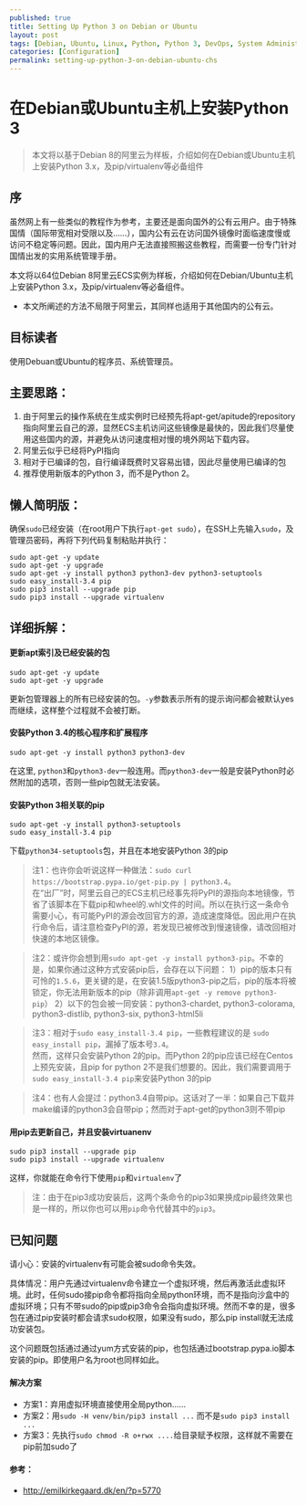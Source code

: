 ```yaml
---
published: true
title: Setting Up Python 3 on Debian or Ubuntu
layout: post
tags: [Debian, Ubuntu, Linux, Python, Python 3, DevOps, System Administration, 阿里云, 系统管理]
categories: [Configuration]
permalink: setting-up-python-3-on-debian-ubuntu-chs
---
```

# 在Debian或Ubuntu主机上安装Python 3

> 本文将以基于Debian 8的阿里云为样板，介绍如何在Debian或Ubuntu主机上安装Python 3.x，及pip/virtualenv等必备组件

## 序

虽然网上有一些类似的教程作为参考，主要还是面向国外的公有云用户。由于特殊国情（国际带宽相对受限以及……），国内公有云在访问国外镜像时面临速度慢或访问不稳定等问题。因此，国内用户无法直接照搬这些教程，而需要一份专门针对国情出发的实用系统管理手册。

本文将以64位Debian 8阿里云ECS实例为样板，介绍如何在Debian/Ubuntu主机上安装Python 3.x，及pip/virtualenv等必备组件。
* 本文所阐述的方法不局限于阿里云，其同样也适用于其他国内的公有云。

## 目标读者

使用Debuan或Ubuntu的程序员、系统管理员。

## 主要思路：
1. 由于阿里云的操作系统在生成实例时已经预先将apt-get/apitude的repository指向阿里云自己的源，显然ECS主机访问这些镜像是最快的，因此我们尽量使用这些国内的源，并避免从访问速度相对慢的境外网站下载内容。
2. 阿里云似乎已经将PyPI指向
3. 相对于已编译的包，自行编译既费时又容易出错，因此尽量使用已编译的包
4. 推荐使用新版本的Python 3，而不是Python 2。

## 懒人简明版：

确保`sudo`已经安装（在root用户下执行`apt-get sudo`），在SSH上先输入`sudo`，及管理员密码，再将下列代码复制粘贴并执行：

    sudo apt-get -y update
    sudo apt-get -y upgrade
    sudo apt-get -y install python3 python3-dev python3-setuptools
    sudo easy_install-3.4 pip
    sudo pip3 install --upgrade pip
    sudo pip3 install --upgrade virtualenv


## 详细拆解：

#### 更新apt索引及已经安装的包

    sudo apt-get -y update
    sudo apt-get -y upgrade

更新包管理器上的所有已经安装的包。`-y`参数表示所有的提示询问都会被默认yes而继续，这样整个过程就不会被打断。

#### 安装Python 3.4的核心程序和扩展程序

    sudo apt-get -y install python3 python3-dev

在这里, `python3`和`python3-dev`一般连用。而`python3-dev`一般是安装Python时必然附加的选项，否则一些pip包就无法安装。


#### 安装Python 3相关联的pip

    sudo apt-get -y install python3-setuptools
    sudo easy_install-3.4 pip

下载`python34-setuptools`包，并且在本地安装Python 3的pip    
    
> 注1：也许你会听说这样一种做法：`sudo curl https://bootstrap.pypa.io/get-pip.py | python3.4`。<br />
> 在“出厂”时，阿里云自己的ECS主机已经事先将PyPI的源指向本地镜像，节省了该脚本在下载pip和wheel的.whl文件的时间。所以在执行这一条命令需要小心，有可能PyPI的源会改回官方的源，造成速度降低。因此用户在执行命令后，请注意检查PyPI的源，若发现已被修改到慢速镜像，请改回相对快速的本地区镜像。

> 注2：或许你会想到用`sudo apt-get -y install python3-pip`。不幸的是，如果你通过这种方式安装pip后，会存在以下问题：
> 1）pip的版本只有可怜的`1.5.6`，更关键的是，在安装1.5版python3-pip之后，pip的版本将被锁定，你无法用新版本的pip（除非调用`apt-get -y remove python3-pip`）
> 2）以下的包会被一同安装：python3-chardet, python3-colorama, python3-distlib, python3-six, python3-html5li

> 注3：相对于`sudo easy_install-3.4 pip`，一些教程建议的是 `sudo easy_install pip`，漏掉了版本号`3.4`。<br />
> 然而，这样只会安装Python 2的pip。而Python 2的pip应该已经在Centos上预先安装，且pip for python 2不是我们想要的。因此，我们需要调用于`sudo easy_install-3.4 pip`来安装Python 3的pip

> 注4：也有人会提过：python3.4自带pip。这话对了一半：如果自己下载并make编译的python3会自带pip；然而对于apt-get的python3则不带pip

#### 用pip去更新自己，并且安装virtuanenv

    sudo pip3 install --upgrade pip
    sudo pip3 install --upgrade virtualenv

这样，你就能在命令行下使用`pip`和`virtualenv`了

> 注：由于在pip3成功安装后，这两个条命令的pip3如果换成pip最终效果也是一样的，所以你也可以用`pip`命令代替其中的`pip3`。


## 已知问题

请小心：安装的virtualenv有可能会被sudo命令失效。

具体情况：用户先通过virtualenv命令建立一个虚拟环境，然后再激活此虚拟环境。此时，任何sudo接pip命令都将指向全局python环境，而不是指向沙盒中的虚拟环境；只有不带sudo的pip或pip3命令会指向虚拟环境。然而不幸的是，很多包在通过pip安装时都会请求sudo权限，如果没有sudo，那么pip install就无法成功安装包。

这个问题既包括通过通过yum方式安装的pip，也包括通过bootstrap.pypa.io脚本安装的pip。即使用户名为root也同样如此。

#### 解决方案
* 方案1：弃用虚拟环境直接使用全局python…… 
* 方案2：用`sudo -H venv/bin/pip3 install ...` 而不是`sudo pip3 install ...`
* 方案3：先执行`sudo chmod -R o+rwx ....`给目录赋予权限，这样就不需要在pip前加sudo了

#### 参考：
* http://emilkirkegaard.dk/en/?p=5770

